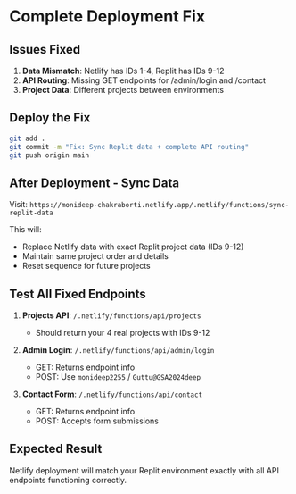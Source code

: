 # Complete Deployment Fix

## Issues Fixed

1. **Data Mismatch**: Netlify has IDs 1-4, Replit has IDs 9-12
2. **API Routing**: Missing GET endpoints for /admin/login and /contact
3. **Project Data**: Different projects between environments

## Deploy the Fix

```bash
git add .
git commit -m "Fix: Sync Replit data + complete API routing"
git push origin main
```

## After Deployment - Sync Data

Visit: `https://monideep-chakraborti.netlify.app/.netlify/functions/sync-replit-data`

This will:
- Replace Netlify data with exact Replit project data (IDs 9-12)
- Maintain same project order and details
- Reset sequence for future projects

## Test All Fixed Endpoints

1. **Projects API**: `/.netlify/functions/api/projects`
   - Should return your 4 real projects with IDs 9-12

2. **Admin Login**: `/.netlify/functions/api/admin/login`
   - GET: Returns endpoint info
   - POST: Use `monideep2255` / `Guttu@GSA2024deep`

3. **Contact Form**: `/.netlify/functions/api/contact`
   - GET: Returns endpoint info
   - POST: Accepts form submissions

## Expected Result

Netlify deployment will match your Replit environment exactly with all API endpoints functioning correctly.